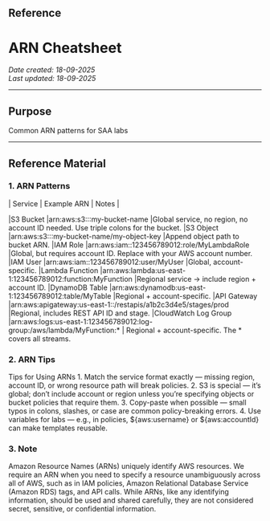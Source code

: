 ## Reference 

# ARN Cheatsheet
*Date created: 18-09-2025*  
*Last updated: 18-09-2025*

---

## Purpose
Common ARN patterns for SAA labs

---

## Reference Material

### 1. ARN Patterns

| Service        | Example ARN                                      |   Notes |

|S3 Bucket	     |arn:aws:s3:::my-bucket-name	                    |Global service, no region, no account ID needed. Use triple colons for the bucket.
|S3 Object	     |arn:aws:s3:::my-bucket-name/my-object-key	        |Append object path to bucket ARN.
|IAM Role	     |arn:aws:iam::123456789012:role/MyLambdaRole	    |Global, but requires account ID. Replace with your AWS account number.
|IAM User	     |arn:aws:iam::123456789012:user/MyUser	            |Global, account-specific.
|Lambda Function |arn:aws:lambda:us-east-1:123456789012:function:MyFunction	        |Regional service → include region + account ID.
|DynamoDB Table	 |arn:aws:dynamodb:us-east-1:123456789012:table/MyTable	            |Regional + account-specific.
|API Gateway	 |arn:aws:apigateway:us-east-1::/restapis/a1b2c3d4e5/stages/prod	 |Regional, includes REST API ID and stage.
|CloudWatch Log Group	|arn:aws:logs:us-east-1:123456789012:log-group:/aws/lambda/MyFunction:*	| Regional + account-specific. The * covers all streams.


### 2. ARN Tips
Tips for Using ARNs
	1.	Match the service format exactly — missing region, account ID, or wrong resource path will break policies.
	2.	S3 is special — it’s global; don’t include account or region unless you’re specifying objects or bucket policies that require them.
	3.	Copy-paste when possible — small typos in colons, slashes, or case are common policy-breaking errors.
	4.	Use variables for labs — e.g., in policies, ${aws:username} or ${aws:accountId} can make templates reusable.


### 3. Note
Amazon Resource Names (ARNs) uniquely identify AWS resources. We require an ARN when you need to specify a resource unambiguously across all of AWS, such as in IAM policies, Amazon Relational Database Service (Amazon RDS) tags, and API calls. While ARNs, like any identifying information, should be used and shared carefully, they are not considered secret, sensitive, or confidential information.